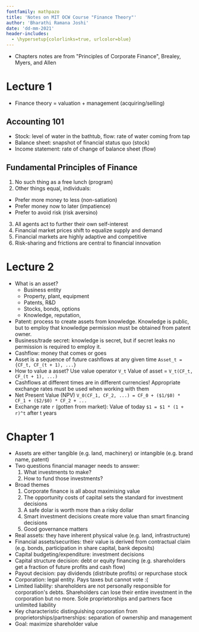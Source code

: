 ```yaml
---
fontfamily: mathpazo
title: 'Notes on MIT OCW Course "Finance Theory"'
author: 'Bharathi Ramana Joshi'
date: 'dd-mm-2021'
header-includes:
  - \hypersetup{colorlinks=true, urlcolor=blue}
---
```


- Chapters notes are from "Principles of Corporate Finance", Brealey, Myers, and Allen

# Lecture 1
- Finance theory = valuation + management (acquiring/selling)

## Accounting 101
- Stock: level of water in the bathtub, flow: rate of water coming from tap
- Balance sheet: snapshot of financial status quo (stock)
- Income statement: rate of change of balance sheet (flow)

## Fundamental Principles of Finance
1. No such thing as a free lunch (program)
2. Other things equal, individuals:
  * Prefer more money to less (non-satiation)
  * Prefer money now to later (impatience)
  * Prefer to avoid risk (risk aversino)
3. All agents act to further their own self-interest
4. Financial market prices shift to equalize supply and demand
5. Financial markets are highly adaptive and competitive
6. Risk-sharing and frictions are central to financial innovation

# Lecture 2
- What is an asset?
  + Business entity
  + Property, plant, equipment
  + Patents, R&D
  + Stocks, bonds, options
  + Knowledge, reputation, 
- Patent: process to create assets from knowledge. Knowledge is public, but to
  employ that knowledge permission must be obtained from patent owner.
- Business/trade secret: knowledge is secret, but if secret leaks no permission
  is required to employ it.
- Cashflow: money that comes or goes
- Asset is a sequence of future cashflows at any given time
  `Asset_t = {CF_t, CF_(t + 1), ...}`
- How to value a asset? Use value operator `V_t`
  Value of asset = `V_t(CF_t, CF_(t + 1), ...)`
- Cashflows at different times are in different currencies! Appropriate exchange
  rates must be used when working with them
- Net Present Value (NPV)
  `V_0(CF_1, CF_2, ...) = CF_0 + ($1/$0) * CF_1 + ($2/$0) * CF_2 + ...`
- Exchange rate `r` (gotten from market):
  Value of today `$1 = $1 * (1 + r)^t` after t years

# Chapter 1
- Assets are either tangible (e.g. land, machinery) or intangible (e.g. brand
  name, patent)
- Two questions financial manager needs to answer:
  1. What investments to make?
  2. How to fund those investments?
- Broad themes
  1. Corporate finance is all about maximising value
  2. The opportunity costs of capital sets the standard for investment decisions
  3. A safe dolar is worth more than a risky dollar
  4. Smart investment decisions create more value than smart financing decisions
  5. Good governance matters
- Real assets: they have inherent physical value (e.g. land, infrastructure)
- Financial assets/securities: their value is derived from contractual claim
  (e.g. bonds, participation in share capital, bank deposits)
- Capital budgeting/expenditure: investment decisions
- Capital structure decision: debt or equity financing (e.g. shareholders get a
    fraction of future profits and cash flow)
- Payout decision: pay dividends (distribute profits) or repurchase stock
- Corporation: legal entity. Pays taxes but cannot vote :(
- Limited liability: shareholders are not personally responsible for
  corporation's debts. Shareholders can lose their entire investment in the
  corporation but no more. Sole proprietorships and partners face unlimited
  liability
- Key characteristic distinguishing corporation from
  proprietorships/partnerships: separation of ownership and management
- Goal: maximize shareholder value
